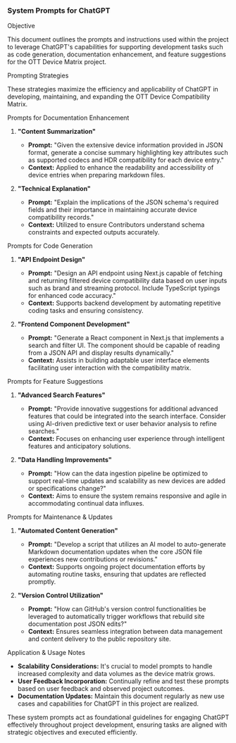 ### System Prompts for ChatGPT

Objective

This document outlines the prompts and instructions used within the project to leverage ChatGPT's capabilities for supporting development tasks such as code generation, documentation enhancement, and feature suggestions for the OTT Device Matrix project.

Prompting Strategies

These strategies maximize the efficiency and applicability of ChatGPT in developing, maintaining, and expanding the OTT Device Compatibility Matrix.

Prompts for Documentation Enhancement

1.  **"Content Summarization"**

    *   **Prompt:** "Given the extensive device information provided in JSON format, generate a concise summary highlighting key attributes such as supported codecs and HDR compatibility for each device entry."
    *   **Context:** Applied to enhance the readability and accessibility of device entries when preparing markdown files.

2.  **"Technical Explanation"**

    *   **Prompt:** "Explain the implications of the JSON schema's required fields and their importance in maintaining accurate device compatibility records."
    *   **Context:** Utilized to ensure Contributors understand schema constraints and expected outputs accurately.

Prompts for Code Generation

1.  **"API Endpoint Design"**

    *   **Prompt:** "Design an API endpoint using Next.js capable of fetching and returning filtered device compatibility data based on user inputs such as brand and streaming protocol. Include TypeScript typings for enhanced code accuracy."
    *   **Context:** Supports backend development by automating repetitive coding tasks and ensuring consistency.

2.  **"Frontend Component Development"**

    *   **Prompt:** "Generate a React component in Next.js that implements a search and filter UI. The component should be capable of reading from a JSON API and display results dynamically."
    *   **Context:** Assists in building adaptable user interface elements facilitating user interaction with the compatibility matrix.

Prompts for Feature Suggestions

1.  **"Advanced Search Features"**

    *   **Prompt:** "Provide innovative suggestions for additional advanced features that could be integrated into the search interface. Consider using AI-driven predictive text or user behavior analysis to refine searches."
    *   **Context:** Focuses on enhancing user experience through intelligent features and anticipatory solutions.

2.  **"Data Handling Improvements"**

    *   **Prompt:** "How can the data ingestion pipeline be optimized to support real-time updates and scalability as new devices are added or specifications change?"
    *   **Context:** Aims to ensure the system remains responsive and agile in accommodating continual data influxes.

Prompts for Maintenance & Updates

1.  **"Automated Content Generation"**

    *   **Prompt:** "Develop a script that utilizes an AI model to auto-generate Markdown documentation updates when the core JSON file experiences new contributions or revisions."
    *   **Context:** Supports ongoing project documentation efforts by automating routine tasks, ensuring that updates are reflected promptly.

2.  **"Version Control Utilization"**

    *   **Prompt:** "How can GitHub's version control functionalities be leveraged to automatically trigger workflows that rebuild site documentation post JSON edits?"
    *   **Context:** Ensures seamless integration between data management and content delivery to the public repository site.

Application & Usage Notes

*   **Scalability Considerations:** It's crucial to model prompts to handle increased complexity and data volumes as the device matrix grows.
*   **User Feedback Incorporation:** Continually refine and test these prompts based on user feedback and observed project outcomes.
*   **Documentation Updates:** Maintain this document regularly as new use cases and capabilities for ChatGPT in this project are realized.

These system prompts act as foundational guidelines for engaging ChatGPT effectively throughout project development, ensuring tasks are aligned with strategic objectives and executed efficiently.
